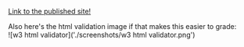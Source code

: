 [Link to the published site!](manicalhamster.github.io/CSE110-L2)

Also here's the html validation image if that makes this easier to grade:  
![w3 html validator]('./screenshots/w3 html validator.png')
